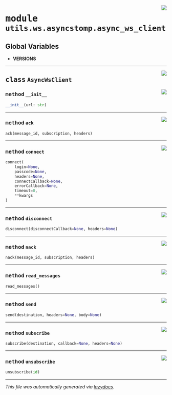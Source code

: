 <!-- markdownlint-disable -->

<a href="https://github.com/switchcollab/Switch-Bots-Python-Library/tree/main/src/switch/utils/ws/asyncstomp/async_ws_client.py#L0"><img align="right" src="https://img.shields.io/badge/-source-cccccc?style=flat-square"/></a>

# <kbd>module</kbd> `utils.ws.asyncstomp.async_ws_client`




**Global Variables**
---------------
- **VERSIONS**


---

<a href="https://github.com/switchcollab/Switch-Bots-Python-Library/tree/main/src/switch/utils/ws/asyncstomp/async_ws_client.py#L14"><img align="right" src="https://img.shields.io/badge/-source-cccccc?style=flat-square"/></a>

## <kbd>class</kbd> `AsyncWsClient`




<a href="https://github.com/switchcollab/Switch-Bots-Python-Library/tree/main/src/switch/utils/ws/asyncstomp/async_ws_client.py#L15"><img align="right" src="https://img.shields.io/badge/-source-cccccc?style=flat-square"/></a>

### <kbd>method</kbd> `__init__`

```python
__init__(url: str)
```








---

<a href="https://github.com/switchcollab/Switch-Bots-Python-Library/tree/main/src/switch/utils/ws/asyncstomp/async_ws_client.py#L272"><img align="right" src="https://img.shields.io/badge/-source-cccccc?style=flat-square"/></a>

### <kbd>method</kbd> `ack`

```python
ack(message_id, subscription, headers)
```





---

<a href="https://github.com/switchcollab/Switch-Bots-Python-Library/tree/main/src/switch/utils/ws/asyncstomp/async_ws_client.py#L144"><img align="right" src="https://img.shields.io/badge/-source-cccccc?style=flat-square"/></a>

### <kbd>method</kbd> `connect`

```python
connect(
    login=None,
    passcode=None,
    headers=None,
    connectCallback=None,
    errorCallback=None,
    timeout=0,
    **kwargs
)
```





---

<a href="https://github.com/switchcollab/Switch-Bots-Python-Library/tree/main/src/switch/utils/ws/asyncstomp/async_ws_client.py#L218"><img align="right" src="https://img.shields.io/badge/-source-cccccc?style=flat-square"/></a>

### <kbd>method</kbd> `disconnect`

```python
disconnect(disconnectCallback=None, headers=None)
```





---

<a href="https://github.com/switchcollab/Switch-Bots-Python-Library/tree/main/src/switch/utils/ws/asyncstomp/async_ws_client.py#L278"><img align="right" src="https://img.shields.io/badge/-source-cccccc?style=flat-square"/></a>

### <kbd>method</kbd> `nack`

```python
nack(message_id, subscription, headers)
```





---

<a href="https://github.com/switchcollab/Switch-Bots-Python-Library/tree/main/src/switch/utils/ws/asyncstomp/async_ws_client.py#L208"><img align="right" src="https://img.shields.io/badge/-source-cccccc?style=flat-square"/></a>

### <kbd>method</kbd> `read_messages`

```python
read_messages()
```





---

<a href="https://github.com/switchcollab/Switch-Bots-Python-Library/tree/main/src/switch/utils/ws/asyncstomp/async_ws_client.py#L240"><img align="right" src="https://img.shields.io/badge/-source-cccccc?style=flat-square"/></a>

### <kbd>method</kbd> `send`

```python
send(destination, headers=None, body=None)
```





---

<a href="https://github.com/switchcollab/Switch-Bots-Python-Library/tree/main/src/switch/utils/ws/asyncstomp/async_ws_client.py#L247"><img align="right" src="https://img.shields.io/badge/-source-cccccc?style=flat-square"/></a>

### <kbd>method</kbd> `subscribe`

```python
subscribe(destination, callback=None, headers=None)
```





---

<a href="https://github.com/switchcollab/Switch-Bots-Python-Library/tree/main/src/switch/utils/ws/asyncstomp/async_ws_client.py#L268"><img align="right" src="https://img.shields.io/badge/-source-cccccc?style=flat-square"/></a>

### <kbd>method</kbd> `unsubscribe`

```python
unsubscribe(id)
```








---

_This file was automatically generated via [lazydocs](https://github.com/ml-tooling/lazydocs)._
